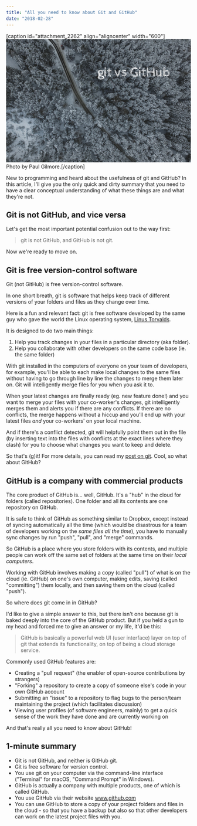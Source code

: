 ```yaml
---
title: "All you need to know about Git and GitHub"
date: "2018-02-28"
---
```


\[caption id="attachment\_2262" align="aligncenter" width="600"\]![git and github nickang blog](images/git-and-github-nickang-blog.png) Photo by Paul Gilmore.\[/caption\]

New to programming and heard about the usefulness of git and GitHub? In this article, I'll give you the only quick and dirty summary that you need to have a clear conceptual understanding of what these things are and what they're not.

## Git is not GitHub, and vice versa

Let's get the most important potential confusion out to the way first:

> git is not GitHub, and GitHub is not git.

Now we're ready to move on.

## Git is free version-control software

Git (not GitHub) is free version-control software.

In one short breath, git is software that helps keep track of different versions of your folders and files as they change over time.

Here is a fun and relevant fact: git is free software developed by the same guy who gave the world the Linux operating system, [Linus Torvalds](https://en.wikipedia.org/wiki/Linus_Torvalds).

It is designed to do two main things:

1. Help you track changes in your files in a particular directory (aka folder).
2. Help you collaborate with other developers on the same code base (ie. the same folder)

With git installed in the computers of everyone on your team of developers, for example, you'll be able to each make local changes to the same files without having to go through line by line the changes to merge them later on. Git will intelligently merge files for you when you ask it to.

When your latest changes are finally ready (eg. new feature done!) and you want to merge your files with your co-worker's changes, git intelligently merges them and alerts you if there are any conflicts. If there are no conflicts, the merge happens without a hiccup and you'll end up with your latest files _and_ your co-workers' on your local machine.

And if there's a conflict detected, git will helpfully point them out in the file (by inserting text into the files with conflicts at the exact lines where they clash) for you to choose what changes you want to keep and delete.

So that's (g)it! For more details, you can read my [post on git](https://www.nickang.com/what-is-git/). Cool, so what about GitHub?

## GitHub is a company with commercial products

The core product of GitHub is... well, GitHub. It's a "hub" in the cloud for folders (called repositories). One folder and all its contents are one repository on GitHub.

It is safe to think of GitHub as something similar to Dropbox, except instead of syncing automatically all the time (which would be disastrous for a team of developers working on the _same files all the time_), you have to manually sync changes by run "push", "pull", and "merge" commands.

So GitHub is a place where you store folders with its contents, and multiple people can work off the same set of folders at the same time on their _local computers_.

Working with GitHub involves making a copy (called "pull") of what is on the cloud (ie. GitHub) on one's own computer, making edits, saving (called "committing") them locally, and then saving them on the cloud (called "push").

So where does git come in in GitHub?

I'd like to give a simple answer to this, but there isn't one because git is baked deeply into the core of the GitHub product. But if you held a gun to my head and forced me to give an answer or my life, it'd be this:

> GitHub is basically a powerful web UI (user interface) layer on top of git that extends its functionality, on top of being a cloud storage service.

Commonly used GitHub features are:

- Creating a "pull request" (the enabler of open-source contributions by strangers)
- "Forking" a repository to create a copy of someone else's code in your own GitHub account
- Submitting an "issue" to a repository to flag bugs to the person/team maintaining the project (which facilitates discussion)
- Viewing user profiles (of software engineers, mainly) to get a quick sense of the work they have done and are currently working on

And that's really all you need to know about GitHub!

## 1-minute summary

- Git is not GitHub, and neither is GitHub git.
- Git is free software for version control.
- You use git on your computer via the command-line interface ("Terminal" for macOS, "Command Prompt" in Windows).
- GitHub is actually a company with multiple products, one of which is called GitHub.
- You use GitHub via their website www.github.com
- You can use GitHub to store a copy of your project folders and files in the cloud - so that you have a backup but also so that other developers can work on the latest project files with you.
